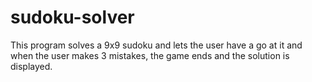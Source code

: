 # sudoku-solver

This program solves a 9x9 sudoku and lets the user have a go at it and when the user makes 3 mistakes, the game ends and the solution is displayed.
